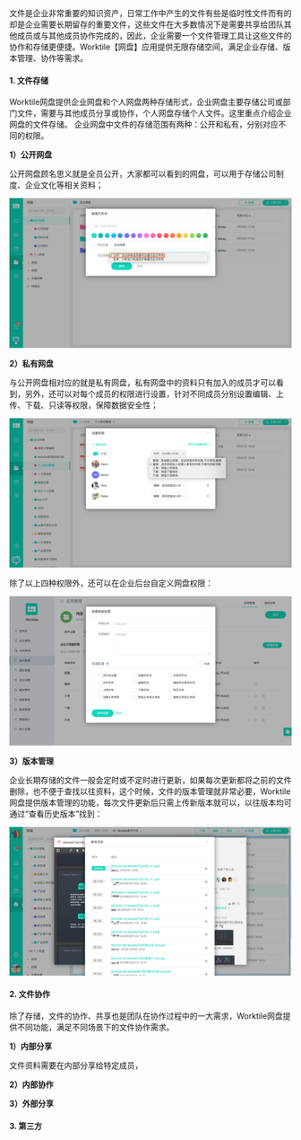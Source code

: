 文件是企业非常重要的知识资产，日常工作中产生的文件有些是临时性文件而有的却是企业需要长期留存的重要文件，这些文件在大多数情况下是需要共享给团队其他成员或与其他成员协作完成的，因此，企业需要一个文件管理工具让这些文件的协作和存储更便捷。Worktile【网盘】应用提供无限存储空间，满足企业存储、版本管理、协作等需求。

#### 1. 文件存储

Worktile网盘提供企业网盘和个人网盘两种存储形式，企业网盘主要存储公司或部门文件，需要与其他成员分享或协作，个人网盘存储个人文件。这里重点介绍企业网盘的文件存储。
企业网盘中文件的存储范围有两种：公开和私有，分别对应不同的权限。

**1）公开网盘**

公开网盘顾名思义就是全员公开，大家都可以看到的网盘，可以用于存储公司制度、企业文化等相关资料；

![](/assets/网盘-公开网盘.png)

**2）私有网盘**

与公开网盘相对应的就是私有网盘，私有网盘中的资料只有加入的成员才可以看到，另外，还可以对每个成员的权限进行设置，针对不同成员分别设置编辑、上传、下载、只读等权限，保障数据安全性；

![](/assets/网盘-私有网盘.png)

除了以上四种权限外，还可以在企业后台自定义网盘权限：

![](/assets/网盘-权限设置.png)

**3）版本管理**

企业长期存储的文件一般会定时或不定时进行更新，如果每次更新都将之前的文件删除，也不便于查找以往资料，这个时候，文件的版本管理就非常必要，Worktile网盘提供版本管理的功能，每次文件更新后只需上传新版本就可以，以往版本均可通过“查看历史版本”找到：

![](/assets/网盘-版本管理.png)

#### 2. 文件协作

除了存储，文件的协作、共享也是团队在协作过程中的一大需求，Worktile网盘提供不同功能，满足不同场景下的文件协作需求。

**1）内部分享**

文件资料需要在内部分享给特定成员，




**2）内部协作**



**3）外部分享**



#### 3. 第三方








